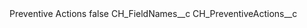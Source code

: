 <?xml version="1.0" encoding="UTF-8"?>
<CustomMetadata xmlns="http://soap.sforce.com/2006/04/metadata" xmlns:xsi="http://www.w3.org/2001/XMLSchema-instance" xmlns:xsd="http://www.w3.org/2001/XMLSchema">
    <label>Preventive Actions</label>
    <protected>false</protected>
    <values>
        <field>CH_FieldNames__c</field>
        <value xsi:type="xsd:string">CH_PreventiveActions__c</value>
    </values>
</CustomMetadata>
